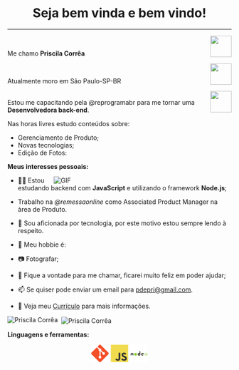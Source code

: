 
<h1 align="center"> Seja bem vinda e bem vindo! </h1>
<hr />
<a href="https://github.com/pricorrea" target="_blank">
  <img align="right" src="https://cdn.iconscout.com/icon/free/png-256/github-108-438008.png" width="48px" height="48px">
</a><br />
<p align="left" > 
Me chamo <b> Priscila Corrêa</b></h1>
</p><a href="https://www.instagram.com/pricorrea_/" target="_blank">
  <img align="right" src="https://cdn.icon-icons.com/icons2/1211/PNG/512/1491579602-yumminkysocialmedia36_83067.png" width="48px" height="48px">
</a>
<br />
<p align="left" >
Atualmente moro em São Paulo-SP-BR
</p><a href="https://www.linkedin.com/in/pricorrea/" target="_blank">
  <img align="right" src="https://i.ibb.co/Kx2GSrT/linkedin.png" width="48px" height="48px">
</a>
<br />
Estou me capacitando pela @reprogramabr para me tornar uma <b> Desenvolvedora back-end</b>.
<p align="left" >
<p/>
Nas horas livres estudo conteúdos sobre:

- Gerenciamento de Produto;
- Novas tecnologias;
- Edição de Fotos:


**Meus interesses pessoais:**

<img align="right" alt="GIF" src="https://octocat-generator-assets.githubusercontent.com/my-octocat-1622840524859.png" width="400px" />

- 👩‍💻 Estou estudando backend com **JavaScript** e utilizando o framework **Node.js**;
- Trabalho na *@remessaonline* como Associated Product Manager na àrea de Produto. 
- 💼 Sou aficionada por tecnologia, por este motivo estou sempre lendo à respeito.
- 👾 Meu hobbie é: 
- :camera: Fotografar;

- 💬 Fique a vontade para me chamar, ficarei muito feliz em poder ajudar;
- 📫 Se quiser pode enviar um email para pdepri@gmail.com.
- 📝 Veja meu <a href="https://drive.google.com/file/d/1Bpaj349XlLLYHCVUsrIdt15Y-JP_tR57/view?usp=drivesdk" target="_blank">Currículo</a> para mais informações.

<p>
  <img align="left" src="https://github-readme-stats.vercel.app/api/top-langs/?username=pricorrea&layout=compact&theme=graywhite&title_color=268bd2" alt="Priscila Corrêa" />
</p>
<p>&nbsp;
  <img align="center" src="https://github-readme-stats.vercel.app/api?username=pricorrea&count_private=true&show_icons=true&theme=graywhite&icon_color=268bd2&title_color=268bd2" alt="Priscila Corrêa" />
</p>

**Linguagens e ferramentas:**  

<p align="center">


<img src="https://raw.githubusercontent.com/devicons/devicon/master/icons/git/git-original.svg" alt="git" width="40" height="40"/> 

<img src="https://raw.githubusercontent.com/devicons/devicon/master/icons/javascript/javascript-original.svg" alt="javascript" width="40" height="40"/> 

<img src="https://raw.githubusercontent.com/devicons/devicon/master/icons/nodejs/nodejs-original-wordmark.svg" alt="nodejs" width="40" height="40"/> 


</p>





